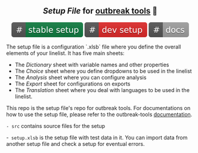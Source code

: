 

<div align="center">
<p align="center">

## *Setup File* for [outbreak tools](https://github.com/epicentre-msf/outbreak-tools) :hammer:

[![Download stable version of setup file](https://github.com/epicentre-msf/outbreak-tools-setup/raw/main/src/imgs/stable_setup.svg)](https://github.com/epicentre-msf/outbreak-tools-setup/raw/main/setup.xlsb)
[![Download development version of setup file](https://github.com/epicentre-msf/outbreak-tools-setup/raw/main/src/imgs/dev_setup.svg)](https://github.com/epicentre-msf/outbreak-tools-setup/raw/dev/src/bin/setup_dev.xlsb)
[![Documentation](https://github.com/epicentre-msf/outbreak-tools/raw/main/src/imgs/docs.svg)](https://epicentre-msf/outbreak-tools-setup/wiki/)

</p>
</div>
The setup file is a configuration `.xlsb` file where you define the overall elements of your linelist. It has five main sheets:

- The *Dictionary* sheet with variable names and other properties
- The *Choice* sheet where you define dropdowns to be used in the linelist
- The *Analysis* sheet where you can configure analysis
- The *Export* sheet for configurations on exports
- The *Translation* sheet where you deal with languages to be used in the linelist.

This repo is the setup file's repo for outbreak tools.
For documentations on how to use the setup file, please refer to the outbreak-tools [documentation](https://epicentre-msf.github.io/outbreak-tools).

`- src` contains source files for the setup

-` setup.xlsb` is the setup file with test data in it. You can import data from another setup file and check a setup for eventual errors.

